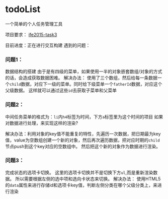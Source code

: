 # todoList
一个简单的个人任务管理工具  

项目要求： 
[ife2015-task3](https://github.com/baidu-ife/ife/tree/master/2015_spring/task/task0003)  

目前进度：正在进行交互构建
遇到的问题：
### 问题1：
数据结构的搭建
由于是有四级的菜单，如果使用一半的对象嵌套数组/对象的方式的话，会造成获取数据困难。
解决办法：
使用了三个数组，然后给每一条数据一个`child`数据，对应下一级的菜单。同时给下级菜单一个`fatherId`数据，对应这个父级数据。  这样就可以通过这些`id`去获取子菜单和父菜单

### 问题2：
中间任务菜单的格式为：`li`内`h4`标签为时间，下方`a`标签里为这个时间的项目
如果对数据进行处理，来实现这样的渲染?

解决办法：利用对象的key值不能重复的特性，先遍历一次数据，把日期最为key值，value为空数组创建一个新的对象，然后再次遍历数据，把对应时期的`child`节点push到这个key对应的空数组中。
然后把这个新的对象作为数据进行渲染。

### 问题3：
完成状态的选项卡切换。
这里的选项卡切换并不是切换下方`ul`,而是重新渲染数据。
所以需要根据左侧的选中项和选向卡状态来切换。
解决办法：
使用HTML5的`data`属性来进行存储id和选项卡key值，判断左侧分类在哪个父级分类上，来进行渲染

